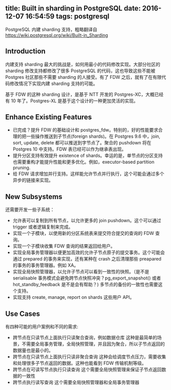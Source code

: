 title: Built in sharding in PostgreSQL
date: 2016-12-07 16:54:59
tags: postgresql
---

PostgreSQL 内建 sharding 支持，粗略翻译自 https://wiki.postgresql.org/wiki/Built-in_Sharding

## Introduction

内建支持 sharding 最大的挑战是，如何用最小的代码修改实现。大部分社区的 sharding 修改支持都修改了很多 PostgreSQL 的代码，这也导致这些不能被 Postgres 社区那些不需要 sharding 的人接受。有了 FDW 之后，就有了在有限代码修改情况下实现内建 sharding 支持的可能。

基于 FDW 的这种 sharding 设计，是基于 NTT 开发的 Postgres-XC，大概已经有 10 年了。Postgres-XL 是基于这个设计的一种更加灵活的实现。

## Enhance Existing Features

* 已完成？提升 FDW 的基础设计和 postgres_fdw。特别的，好的性能要求合理的把一些操作推送到子节点(foreign shards)。在 Postgres 9.6 中，join, sort, update, delete 都可以推送到字节点了。聚合的 pushdown 将在 Postgres 10 中支持。FDW 表已经可以作为继承表出现。
* 提升分区支持有效提升 existence of shards。幸运的是，单节点的分区支持也需要重构才能提升性能和更多优化。例如，executor-based partition pruning.
* 给 FDW 请求增加并行支持。这样能允许节点并行执行，这个可能会通过多个异步的链接来实现。

## New Subsystems

还需要开发一些子系统：
* 允许表可以复制到所有节点，以允许更多的 join pushdown。这个可以通过 trigger 或者逻辑复制来完成。
* 实现一个子模块，以使用新的分区系统表来提交符合提交的查询的 FDW 查询。
* 实现一个子模块收集 FDW 查询的结果返回给用户。
* 实现全局事务管理器以便更加高效的允许子节点原子的提交事务。这个可能会通过 prepared 的事务来实现，还有某种在 crash 之后清理那些 preapared 的事务的事务管理器。例如 XA。
* 实现全局快照管理器，以允许子节点可以看到一致性的快照。（是不是 serialisable 事务模式会避免跨节点快照冲突？pg_export_snapshot() 或者 hot_standby_feedback 是不是会有帮助？) 多节点的备份的一致性也需要这个支持。
* 实现支持 create, manage, report on shards 这些用户 API。

## Use Cases

有四种可能的用户案例和不同的需求:
* 跨节点在只读节点上面执行只读聚合查询，例如数据仓库
  这种是最简单的场景，不需要全局事务管理，全局快照管理，并且因为聚合，所以子节点返回的数据量也是最小的。
* 跨节点在只读节点上面执行只读非聚合查询
  这种会给调度节点压力，需要收集和处理很多子节点返回的数据。这种也能看到 FDW 传输机制等级。
* 跨节点在可读写节点执行只读查询
  这个需要全局快照管理来保证子节点返回数据的一致性
* 跨节点执行读写查询
  这个需要全局快照管理器和全局事务管理器
